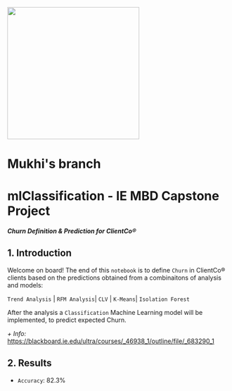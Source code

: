 <img width="300" style="float:center" 
     src="https://i.imgur.com/AkRNJof.png" />

# Mukhi's branch

# mlClassification - IE MBD Capstone Project
#### _Churn Definition & Prediction for ClientCo®_

## 1. Introduction

Welcome on board! The end of this `notebook` is to define `Churn` in ClientCo® clients based on the predictions obtained from a combinaitons of analysis and models:

`Trend Analysis` | `RFM Analysis`| `CLV` | `K-Means`| `Isolation Forest` 

After the analysis a `Classification` Machine Learning model will be implemented, to predict expected Churn.



_+ Info:_ <https://blackboard.ie.edu/ultra/courses/_46938_1/outline/file/_683290_1>

## 2. Results

* `Accuracy`: 82.3%









